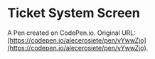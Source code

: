 # Ticket System Screen

A Pen created on CodePen.io. Original URL: [https://codepen.io/alecerosiete/pen/vYwwZjo](https://codepen.io/alecerosiete/pen/vYwwZjo).

